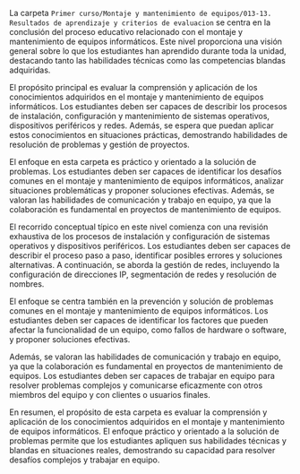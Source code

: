 La carpeta `Primer curso/Montaje y mantenimiento de equipos/013-13. Resultados de aprendizaje y criterios de evaluacion` se centra en la conclusión del proceso educativo relacionado con el montaje y mantenimiento de equipos informáticos. Este nivel proporciona una visión general sobre lo que los estudiantes han aprendido durante toda la unidad, destacando tanto las habilidades técnicas como las competencias blandas adquiridas.

El propósito principal es evaluar la comprensión y aplicación de los conocimientos adquiridos en el montaje y mantenimiento de equipos informáticos. Los estudiantes deben ser capaces de describir los procesos de instalación, configuración y mantenimiento de sistemas operativos, dispositivos periféricos y redes. Además, se espera que puedan aplicar estos conocimientos en situaciones prácticas, demostrando habilidades de resolución de problemas y gestión de proyectos.

El enfoque en esta carpeta es práctico y orientado a la solución de problemas. Los estudiantes deben ser capaces de identificar los desafíos comunes en el montaje y mantenimiento de equipos informáticos, analizar situaciones problemáticas y proponer soluciones efectivas. Además, se valoran las habilidades de comunicación y trabajo en equipo, ya que la colaboración es fundamental en proyectos de mantenimiento de equipos.

El recorrido conceptual típico en este nivel comienza con una revisión exhaustiva de los procesos de instalación y configuración de sistemas operativos y dispositivos periféricos. Los estudiantes deben ser capaces de describir el proceso paso a paso, identificar posibles errores y soluciones alternativas. A continuación, se aborda la gestión de redes, incluyendo la configuración de direcciones IP, segmentación de redes y resolución de nombres.

El enfoque se centra también en la prevención y solución de problemas comunes en el montaje y mantenimiento de equipos informáticos. Los estudiantes deben ser capaces de identificar los factores que pueden afectar la funcionalidad de un equipo, como fallos de hardware o software, y proponer soluciones efectivas.

Además, se valoran las habilidades de comunicación y trabajo en equipo, ya que la colaboración es fundamental en proyectos de mantenimiento de equipos. Los estudiantes deben ser capaces de trabajar en equipo para resolver problemas complejos y comunicarse eficazmente con otros miembros del equipo y con clientes o usuarios finales.

En resumen, el propósito de esta carpeta es evaluar la comprensión y aplicación de los conocimientos adquiridos en el montaje y mantenimiento de equipos informáticos. El enfoque práctico y orientado a la solución de problemas permite que los estudiantes apliquen sus habilidades técnicas y blandas en situaciones reales, demostrando su capacidad para resolver desafíos complejos y trabajar en equipo.
